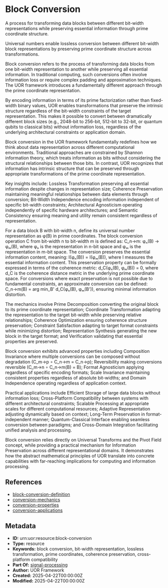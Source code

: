 # Block Conversion

A process for transforming data blocks between different bit-width representations while preserving essential information through prime coordinate structure.

Universal numbers enable lossless conversion between different bit-width block representations by preserving prime coordinate structure across transformations.

Block conversion refers to the process of transforming data blocks from one bit-width representation to another while preserving all essential information. In traditional computing, such conversions often involve information loss or require complex padding and approximation techniques. The UOR framework introduces a fundamentally different approach through the prime coordinate representation.

By encoding information in terms of its prime factorization rather than fixed-width binary values, UOR enables transformations that preserve the intrinsic structure regardless of the bit-width constraints of the target representation. This makes it possible to convert between dramatically different block sizes (e.g., 2048-bit to 256-bit, 512-bit to 32-bit, or quantum qubits to classical bits) without information loss, regardless of the underlying architectural constraints or application domain.

Block conversion in the UOR framework fundamentally redefines how we think about data representation across different computational environments. Traditional approaches are constrained by Shannon information theory, which treats information as bits without considering the structural relationships between those bits. In contrast, UOR recognizes that information has intrinsic structure that can be preserved through appropriate transformations of the prime coordinate representation.

Key insights include: Lossless Transformation preserving all essential information despite changes in representation size; Coherence Preservation maintaining meaningful relationships between data elements through conversion; Bit-Width Independence encoding information independent of specific bit-width constraints; Architectural Agnosticism operating independently of specific hardware architectures; and Semantic Consistency ensuring meaning and utility remain consistent regardless of representation.

For a data block B with bit-width n, define its universal number representation as φ(B) in prime coordinates. The block conversion operation C from bit-width n to bit-width m is defined as: C_n→m: φₙ(B) → φₘ(B), where φₙ is the representation in n-bit space and φₘ is the representation in m-bit space. The conversion preserves the essential information content, meaning: I(φₙ(B)) = I(φₘ(B)), where I measures the essential information content. This preservation property can be formally expressed in terms of the coherence metric: d_C(φₙ(B), φₘ(B)) = 0, where d_C is the coherence distance metric in the underlying prime coordinate space. For conversions where exact preservation is not possible due to fundamental constraints, an approximate conversion can be defined: C_n→m(B) = arg min_B' d_C(φₙ(B), φₘ(B')), ensuring minimal information distortion.

The mechanics involve Prime Decomposition converting the original block to its prime coordinate representation; Coordinate Transformation adapting the representation to the target bit-width while preserving relative relationships; Coherence Optimization ensuring coherence structure preservation; Constraint Satisfaction adapting to target format constraints while minimizing distortion; Representation Synthesis generating the new block in the target format; and Verification validating that essential properties are preserved.

Block conversion exhibits advanced properties including Composition Invariance where multiple conversions can be composed without degradation (C_m→p ∘ C_n→m = C_n→p); Reversibility making conversions reversible (C_m→n ∘ C_n→m(B) = B); Format Agnosticism applying regardless of specific encoding formats; Scale Invariance maintaining consistent properties regardless of absolute bit-widths; and Domain Independence operating regardless of application context.

Practical applications include Efficient Storage of large data blocks without information loss; Cross-Platform Compatibility between systems with different architectural constraints; Scalable Processing at appropriate scales for different computational resources; Adaptive Representation adjusting dynamically based on context; Long-Term Preservation in format-independent manner; Quantum-Classical Interface enabling seamless conversion between paradigms; and Cross-Domain Integration facilitating unified analysis and processing.

Block conversion relies directly on Universal Transforms and the Pivot Field concept, while providing a practical mechanism for Information Preservation across different representational domains. It demonstrates how the abstract mathematical principles of UOR translate into concrete capabilities with far-reaching implications for computing and information processing.

## References

- [block-conversion-definition](./block-conversion-definition.md)
- [conversion-mechanics](./conversion-mechanics.md)
- [conversion-properties](./conversion-properties.md)
- [conversion-applications](./conversion-applications.md)

## Metadata

- **ID:** urn:uor:resource:block-conversion
- **Type:** resource
- **Keywords:** block conversion, bit-width representation, lossless transformation, prime coordinates, coherence preservation, cross-platform compatibility
- **Part Of:** [signal-processing](../Topics/signal-processing.md)
- **Author:** UOR Framework
- **Created:** 2025-04-22T00:00:00Z
- **Modified:** 2025-04-22T00:00:00Z
